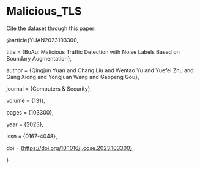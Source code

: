 # Malicious_TLS

Cite the dataset through this paper:  

@article{YUAN2023103300, 

title = {BoAu: Malicious Traffic Detection with Noise Labels Based on Boundary Augmentation}, 

author = {Qingjun Yuan and Chang Liu and Wentao Yu and Yuefei Zhu and Gang Xiong and Yongjuan Wang and Gaopeng Gou}, 

journal = {Computers & Security}, 

volume = {131}, 

pages = {103300}, 

year = {2023}, 

issn = {0167-4048}, 

doi = {https://doi.org/10.1016/j.cose.2023.103300}, 

}
